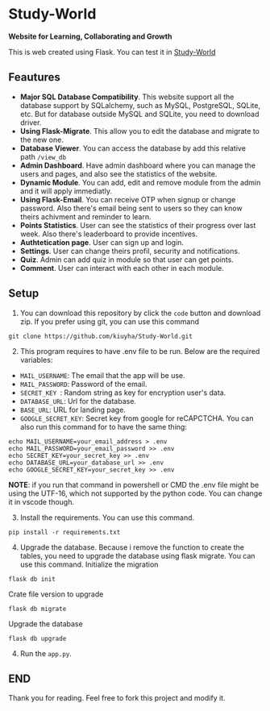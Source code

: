 # Study-World

**Website for Learning, Collaborating and Growth**

This is web created using Flask. You can test it in <a href="https://kiuyha.my.id/py/studyworld" target="_blank">Study-World</a>

## Feautures
- **Major SQL Database Compatibility**. This website support all the database support by SQLalchemy, such as MySQL, PostgreSQL, SQLite, etc. But for database outside MySQL and SQLite, you need to download driver.
- **Using Flask-Migrate**. This allow you to edit the database and migrate to the new one.
- **Database Viewer**. You can access the database by add this relative path `/view_db`
- **Admin Dashboard**. Have admin dashboard where you can manage the users and pages, and also see the statistics of the website.
- **Dynamic Module**. You can add, edit and remove module from the admin and it will apply immediatly.
- **Using Flask-Email**. You can receive OTP when signup or change password. Also there's email being sent to users so they can know theirs achivment and reminder to learn.
- **Points Statistics**. User can see the statistics of their progress over last week. Also there's leaderboard to provide incentives.
- **Authtetication page**. User can sign up and login.
- **Settings**. User can change theirs profil, security and notifications.
- **Quiz**. Admin can add quiz in module so that user can get points.
- **Comment**. User can interact with each other in each module.

## Setup
1. You can download this repository by click the `code` button and download zip. If you prefer using git, you can use this command
```
git clone https://github.com/kiuyha/Study-World.git
```
2. This program requires to have .env file to be run. Below are the required variables:
  - `MAIL_USERNAME`: The email that the app will be use.
  - `MAIL_PASSWORD`: Password of the email.
  - `SECRET_KEY `: Random string as key for encryption user's data.
  -  `DATABASE_URL`: Url for the database.
  - `BASE_URL`: URL for landing page.
  - `GOOGLE_SECRET_KEY`: Secret key from google for reCAPCTCHA.
  You can also run this command for to have the same thing:
  ```
  echo MAIL_USERNAME=your_email_address > .env
  echo MAIL_PASSWORD=your_email_password >> .env
  echo SECRET_KEY=your_secret_key >> .env
  echo DATABASE_URL=your_database_url >> .env
  echo GOOGLE_SECRET_KEY=your_secret_key >> .env
  ```
  **NOTE**: if you run that command in powershell or CMD the .env file might be using the UTF-16, which not
  supported by the python code. You can change it in vscode though.

3. Install the requirements. You can use this command.
```
pip install -r requirements.txt
``` 
4. Upgrade the database. Because i remove the function to create the tables, you need to upgrade the database using flask migrate. You can use this command.
Initialize the migration
```
flask db init
``` 
Crate file version to upgrade
```
flask db migrate
``` 
Upgrade the database
```
flask db upgrade
``` 
4. Run the `app.py`.

## END
Thank you for reading. Feel free to fork this project and modify it.
